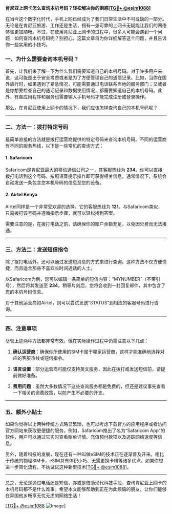 **肯尼亚上网卡怎么查询本机号码？轻松解决你的困惑[[TG💪+ @esim1088](https://t.me/s/esim1088)]**

在当今这个数字化时代，手机上网已经成为了我们日常生活中不可或缺的一部分。无论是在肯尼亚旅游、工作还是生活，拥有一张可靠的上网卡无疑能让我们的网络体验更加顺畅。不过，在使用肯尼亚上网卡的过程中，很多人可能会遇到一个问题：如何查询本机号码呢？别担心，这篇文章将为你详细解答这个问题，并且告诉你一些实用的小技巧。

### 一、为什么需要查询本机号码？

首先，让我们来了解一下为什么我们需要知道自己的本机号码。对于许多用户来说，这可能是出于安全考虑或者是为了方便管理自己的通信记录。比如，当你在国外旅行时，如果遇到了紧急情况，可能需要通过电话联系当地的服务部门；又或者是你想要检查自己的通话记录和数据使用情况，都需要知道自己的本机号码。此外，有些应用程序和服务也需要输入手机号码才能完成注册或登录操作。

那么，在肯尼亚使用上网卡的情况下，我们应该怎样查询自己的本机号码呢？

---

### 二、方法一：拨打特定号码

最简单直接的方法就是拨打运营商提供的特定号码来查询本机号码。不同的运营商有不同的服务热线，以下是一些常见的查询方式：

#### 1. Safaricom
Safaricom是肯尼亚最大的移动通信公司之一，其客服热线为 **234**。你可以直接拨打电话到这个号码，按照语音提示操作即可获得相关信息。通常情况下，系统会自动发送一条包含您本机号码的信息至您的设备。

#### 2. Airtel Kenya
Airtel同样是一个非常受欢迎的选择，它的客服热线为 **121**。与Safaricom类似，只需拨打该号码并遵循指示步骤，就可以轻松找到答案。

需要注意的是，在拨打电话之前，请确保你的账户余额充足，以免因欠费而无法接通。

---

### 三、方法二：发送短信指令

除了拨打电话外，还可以通过发送短消息的方式来进行查询。这种方法不仅方便快捷，而且适合那些不喜欢长时间通话的人士。

以Safaricom为例，您可以编辑一条简单的短信内容：“MYNUMBER”（不带引号），然后将其发送至 **234**。稍等片刻后，您将会收到一封回复邮件，其中包含了您的本机号码信息。

对于其他运营商如Airtel，则可以尝试发送“STATUS”到相应的客服号码进行咨询。

---

### 四、注意事项

尽管上述两种方法都非常有效，但在实际操作过程中仍需注意以下几点：

1. **确认运营商**：确保你所使用的SIM卡属于哪家运营商，这样才能准确地选择对应的客服热线或短信指令。
   
2. **语言设置**：部分运营商可能仅支持英文服务，因此在拨打或发送短信前，请提前做好准备。

3. **费用问题**：虽然大多数情况下这些查询服务都是免费的，但还是建议事先查看一下相关的资费政策，以防产生不必要的开支。

---

### 五、额外小贴士

如果你觉得以上两种传统方式略显繁琐，也可以考虑下载官方的应用程序或者访问官方网站来获取更便捷的服务。例如，Safaricom推出了名为“Safaricom App”的软件，用户可以通过它实时查看账单详情、充值预付款项以及追踪网络速度等信息。

另外，随着科技的发展，现在还有一种叫做eSIM的技术正在逐渐普及开来。相比于传统的物理SIM卡，eSIM具有体积小巧、无需更换卡槽等诸多优点。如果你想进一步简化流程，不妨试试这种新型技术[[TG💪+ @esim1088](https://t.me/s/esim1088)]。

---

总之，无论是通过电话还是短信，亦或是借助现代科技手段，查询肯尼亚上网卡的本机号码都不是什么难事。希望本文能够帮助到正在为此烦恼的朋友，让你们能够在异国他乡畅享无忧无虑的网络生活！

[[TG💪+ @esim1088](https://t.me/s/esim1088) ![Image](https://i.postimg.cc/4NQfJmqS/Snipaste-2025-05-13-00-14-12.png)]